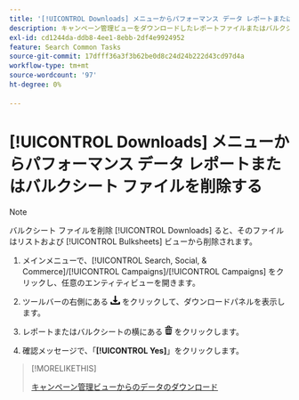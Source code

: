 ```yaml
---
title: '[!UICONTROL Downloads] メニューからパフォーマンス データ レポートまたはバルクシート ファイルを削除する'
description: キャンペーン管理ビューをダウンロードしたレポートファイルまたはバルクシートファイルを削除する方法について説明します。
exl-id: cd1244da-ddb8-4ee1-8ebb-2df4e9924952
feature: Search Common Tasks
source-git-commit: 17dfff36a3f3b62be0d8c24d24b222d43cd97d4a
workflow-type: tm+mt
source-wordcount: '97'
ht-degree: 0%

---
```


# [!UICONTROL Downloads] メニューからパフォーマンス データ レポートまたはバルクシート ファイルを削除する

<!-- Add info about new UI -->

>[!NOTE]
>
>バルクシート ファイルを削除 [!UICONTROL Downloads] ると、そのファイルはリストおよび [!UICONTROL Bulksheets] ビューから削除されます。

1. メインメニューで、[!UICONTROL Search, Social, & Commerce]/[!UICONTROL Campaigns]/[!UICONTROL Campaigns] をクリックし、任意のエンティティビューを開きます。

1. ツールバーの右側にある ![ レポートのダウンロード ](/help/search-social-commerce/assets/download.png " レポートのダウンロード ") をクリックして、ダウンロードパネルを表示します。

1. レポートまたはバルクシートの横にある ![ 削除 ](/help/search-social-commerce/assets/delete.png " 削除 ") をクリックします。

1. 確認メッセージで、「**[!UICONTROL Yes]**」をクリックします。

>[!MORELIKETHIS]
>
>[ キャンペーン管理ビューからのデータのダウンロード ](/help/search-social-commerce/common-tasks/navigation-editing-selection/download.md)
